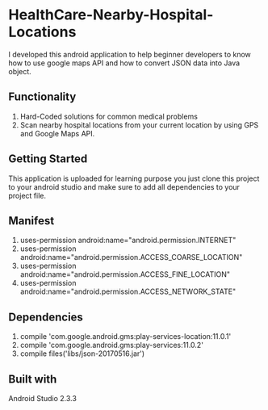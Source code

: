 # HealthCare-Nearby-Hospital-Locations
I developed this android application to help beginner developers to know how to use google maps API and how to convert JSON data into Java object.
## Functionality
1. Hard-Coded solutions for common medical problems
2. Scan nearby hospital locations from your current location by using GPS and Google Maps API.
## Getting Started
This application is uploaded for learning purpose you just clone this project to your android studio and make sure to add all dependencies  to your project file.
## Manifest
  1. uses-permission android:name="android.permission.INTERNET"
  2. uses-permission android:name="android.permission.ACCESS_COARSE_LOCATION"
  3. uses-permission android:name="android.permission.ACCESS_FINE_LOCATION"
  4. uses-permission android:name="android.permission.ACCESS_NETWORK_STATE"
## Dependencies
  1. compile 'com.google.android.gms:play-services-location:11.0.1'
  2. compile 'com.google.android.gms:play-services:11.0.2'
  3. compile files('libs/json-20170516.jar')
## Built with
Android Studio 2.3.3
